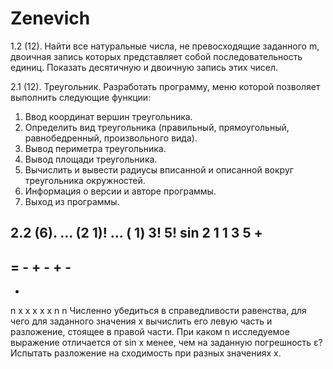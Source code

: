 # Zenevich
1.2 (12). Найти все натуральные числа, не превосходящие заданного m,
двоичная запись которых представляет собой последовательность
единиц. Показать десятичную и двоичную запись этих чисел. 

2.1 (12). Треугольник. Разработать программу, меню которой позволяет
выполнить следующие функции:
1. Ввод координат вершин треугольника.
2. Определить вид треугольника (правильный, прямоугольный,
равнобедренный, произвольного вида).
3. Вывод периметра треугольника.
4. Вывод площади треугольника.
5. Вычислить и вывести радиусы вписанной и описанной вокруг
треугольника окружностей.
6. Информация о версии и авторе программы.
7. Выход из программы. 

2.2 (6). ...
(2 1)!
... ( 1)
3! 5!
sin
2 1
1
3 5
+
-
= - + - + -
-
-
n
x x x x x
n
n
Численно убедиться в справедливости равенства, для чего для
заданного значения х вычислить его левую часть и разложение,
стоящее в правой части. При каком n исследуемое выражение
отличается от sin x менее, чем на заданную погрешность ε?
Испытать разложение на сходимость при разных значениях х.
